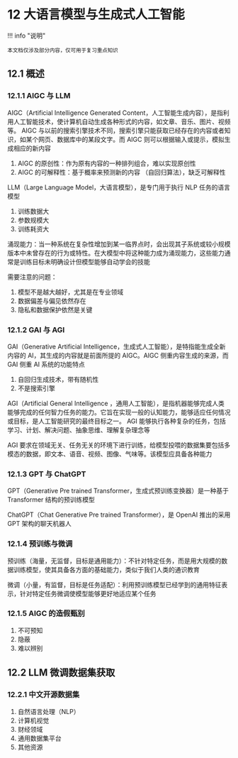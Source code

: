 # 12 大语言模型与生成式人工智能

<!-- !!! tip "说明"

    本文档正在更新中…… -->

!!! info "说明"

    本文档仅涉及部分内容，仅可用于复习重点知识

## 12.1 概述

### 12.1.1 AIGC 与 LLM

AIGC（Artificial Intelligence Generated Content，人工智能生成内容），是指利用人工智能技术，使计算机自动生成各种形式的内容，如文章、音乐、图片、视频等。 AIGC 与以前的搜索引擎技术不同，搜索引擎只能获取已经存在的内容或者知识，如某个网页、数据库中的某段文字。而 AIGC 则可以根据输入或提示，模拟生成相应的新内容

1. AIGC 的原创性：作为原有内容的一种排列组合，难以实现原创性
2. AIGC 的可解释性：基于概率来预测新的内容 （自回归算法），缺乏可解释性

LLM（Large Language Model，大语言模型），是专门用于执行 NLP 任务的语言模型

1. 训练数据大
2. 参数规模大
3. 训练耗资大

涌现能力：当一种系统在复杂性增加到某一临界点时，会出现其子系统或较小规模版本中未曾存在的行为或特性。在大模型中将这种能力成为涌现能力，这些能力通常是训练目标未明确设计但模型能够自动学会的技能

需要注意的问题：

1. 模型不是越大越好，尤其是在专业领域
2. 数据偏差与偏见依然存在
3. 隐私和数据保护依然是关键

### 12.1.2 GAI 与 AGI

GAI（Generative Artificial Intelligence，生成式人工智能），是特指能生成全新内容的 AI，其生成的内容就是前面所提的 AIGC。AIGC 侧重内容生成的来源，而 GAI 侧重 AI 系统的功能特点

1. 自回归生成技术，带有随机性
2. 不是搜索引擎

AGI（Artificial General Intelligence ，通用人工智能），是指机器能够完成人类能够完成的任何智力任务的能力。它旨在实现一般的认知能力，能够适应任何情况或目标，是人工智能研究的最终目标之一。 AGI 能够执行各种复杂的任务，包括学习、计划、解决问题、抽象思维、理解复杂理念等

AGI 要求在领域无关、任务无关的环境下进行训练，给模型投喂的数据集要包括多模态的数据，即文本、语音、视频、图像、气味等。该模型应具备各种能力

### 12.1.3 GPT 与 ChatGPT

GPT（Generative Pre trained Transformer，生成式预训练变换器）是一种基于 Transformer 结构的预训练模型

ChatGPT（Chat Generative Pre trained Transformer），是 OpenAI 推出的采用 GPT 架构的聊天机器人

### 12.1.4 预训练与微调

预训练（海量，无监督，目标是通用能力）：不针对特定任务，而是用大规模的数据训练模型，使其具备各方面的基础能力，类似于我们人类的通识教育

微调（小量，有监督，目标是任务适配）：利用预训练模型已经学到的通用特征表示，针对特定任务微调使模型能够更好地适应某个任务

### 12.1.5 AIGC 的造假甄别

1. 不可预知
2. 隐蔽
3. 难以辨别

## 12.2 LLM 微调数据集获取

### 12.2.1 中文开源数据集

1. 自然语言处理（NLP）
2. 计算机视觉
3. 财经领域
4. 通用数据集平台
5. 其他资源
